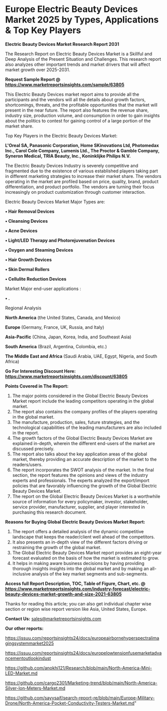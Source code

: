 # Europe Electric Beauty Devices Market 2025 by Types, Applications & Top Key Players

<strong>Electric Beauty Devices Market Research Report 2031</strong>

The Research Report on Electric Beauty Devices Market is a Skillful and Deep Analysis of the Present Situation and Challenges. This research report also analyzes other important trends and market drivers that will affect market growth over 2025-2031.

<strong>Request Sample Report @ <a href=https://www.marketreportsinsights.com/sample/63805>https://www.marketreportsinsights.com/sample/63805</a></strong>

This Electric Beauty Devices market report aims to provide all the participants and the vendors will all the details about growth factors, shortcomings, threats, and the profitable opportunities that the market will present in the near future. The report also features the revenue share, industry size, production volume, and consumption in order to gain insights about the politics to contest for gaining control of a large portion of the market share.

Top Key Players in the Electric Beauty Devices Market:

<strong>L'Oreal SA, Panasonic Corporation, Home SKinovations Ltd, Photomedax Inc., Carol Cole Company, Lumenis Ltd., The Proctor & Gamble Company, Syneron Medical, TRIA Beauty, Inc., Koninklijke Philips N.V.</strong>

The Electric Beauty Devices Industry is severely competitive and fragmented due to the existence of various established players taking part in different marketing strategies to increase their market share. The vendors operating in the market are profiled based on price, quality, brand, product differentiation, and product portfolio. The vendors are turning their focus increasingly on product customization through customer interaction.

Electric Beauty Devices Market Major Types are:

<strong>• Hair Removal Devices

• Cleansing Devices

• Acne Devices

• Light/LED Therapy and Photorejuvenation Devices

• Oxygen and Steaming Devices

• Hair Growth Devices

• Skin Dermal Rollers

• Cellulite Reduction Devices</strong>

Market Major end-user applications :

<strong>• .</strong>

Regional Analysis

</u><strong><b>North America</b></strong> (the United States, Canada, and Mexico)

<strong><b>Europe </b></strong>(Germany, France, UK, Russia, and Italy)

<strong><b>Asia-Pacific</b></strong> (China, Japan, Korea, India, and Southeast Asia)

<strong><b>South America</b></strong> (Brazil, Argentina, Colombia, etc.)

<strong><b>The Middle East and Africa</b></strong> (Saudi Arabia, UAE, Egypt, Nigeria, and South Africa)

<strong>Go For Interesting Discount Here: <a href=https://www.marketreportsinsights.com/discount/63805>https://www.marketreportsinsights.com/discount/63805</a></strong>

<strong>Points Covered in The Report:</strong>
<ol>
  <li>The major points considered in the Global Electric Beauty Devices Market report include the leading competitors operating in the global market.</li>
  <li>The report also contains the company profiles of the players operating in the global market.</li>
  <li>The manufacture, production, sales, future strategies, and the technological capabilities of the leading manufacturers are also included in the report.</li>
  <li>The growth factors of the Global Electric Beauty Devices Market are explained in-depth, wherein the different end-users of the market are discussed precisely.</li>
  <li>The report also talks about the key application areas of the global market, thereby providing an accurate description of the market to the readers/users.</li>
  <li>The report incorporates the SWOT analysis of the market. In the final section, the report features the opinions and views of the industry experts and professionals. The experts analyzed the export/import policies that are favorably influencing the growth of the Global Electric Beauty Devices Market.</li>
  <li>The report on the Global Electric Beauty Devices Market is a worthwhile source of information for every policymaker, investor, stakeholder, service provider, manufacturer, supplier, and player interested in purchasing this research document.</li>
</ol>
<strong>Reasons for Buying Global Electric Beauty Devices Market Report:</strong>

<ol>
  <li>The report offers a detailed analysis of the dynamic competitive landscape that keeps the reader/client well ahead of the competitors.</li>
  <li>It also presents an in-depth view of the different factors driving or restraining the growth of the global market.</li>
  <li>The Global Electric Beauty Devices Market report provides an eight-year forecast evaluated on the basis of how the market is estimated to grow.</li>
  <li>It helps in making aware business decisions by having providing thorough insights insights into the global market and by making an all-inclusive analysis of the key market segments and sub-segments.</li>
</ol>
<strong>Access full Report Description, TOC, Table of Figure, Chart, etc. @ <a href=https://www.marketreportsinsights.com/industry-forecast/electric-beauty-devices-market-growth-and-size-2021-63805>https://www.marketreportsinsights.com/industry-forecast/electric-beauty-devices-market-growth-and-size-2021-63805</a></strong>


Thanks for reading this article; you can also get individual chapter wise section or region wise report version like Asia, United States, Europe.

<strong>Contact Us:</strong>
sales@marketreportsinsights.com

<strong>Our other reports:</strong>

<a href=https://issuu.com/reportsinsights24/docs/europeairbornehyperspectralimagingsystemmarket2025>https://issuu.com/reportsinsights24/docs/europeairbornehyperspectralimagingsystemmarket2025</a>

<a href=https://issuu.com/reportsinsights24/docs/europelowtensionfusemarketadvancementoutlookindust>https://issuu.com/reportsinsights24/docs/europelowtensionfusemarketadvancementoutlookindust</a>

<a href=https://github.com/anokhi121/Research/blob/main/North-America-Mini-LED-Market.md>https://github.com/anokhi121/Research/blob/main/North-America-Mini-LED-Market.md</a>

<a href=https://github.com/cargo2301/Marketing-trend/blob/main/North-America-Silver-Ion-Meters-Market.md>https://github.com/cargo2301/Marketing-trend/blob/main/North-America-Silver-Ion-Meters-Market.md</a>

<a href=https://github.com/sayysaif/search-report-re/blob/main/Europe-Military-Drone/North-America-Pocket-Conductivity-Testers-Market.md>https://github.com/sayysaif/search-report-re/blob/main/Europe-Military-Drone/North-America-Pocket-Conductivity-Testers-Market.md</a>"
